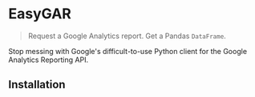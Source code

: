 # EasyGAR

> Request a Google Analytics report. Get a Pandas `DataFrame`.

Stop messing with Google's difficult-to-use Python client for the Google Analytics Reporting API. 

## Installation

